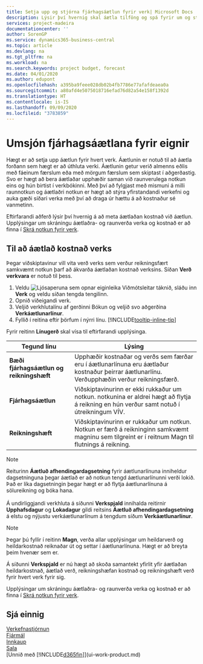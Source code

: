 ```yaml
---
title: Setja upp og stjórna fjárhagsáætlun fyrir verk| Microsoft Docs
description: Lýsir því hvernig skal áætla tilföng og spá fyrir um og stjórna kostnaði verks með því að setja upp fjárhagsáætlun fyrir hvert verk.
services: project-madeira
documentationcenter: ''
author: SorenGP
ms.service: dynamics365-business-central
ms.topic: article
ms.devlang: na
ms.tgt_pltfrm: na
ms.workload: na
ms.search.keywords: project budget, forecast
ms.date: 04/01/2020
ms.author: edupont
ms.openlocfilehash: a395ba9feee028db02b4fb7786e77afafdeaea0a
ms.sourcegitcommit: a80afd4e5075018716efad76d82a54e158f1392d
ms.translationtype: HT
ms.contentlocale: is-IS
ms.lasthandoff: 09/09/2020
ms.locfileid: "3783859"
---
```

# <a name="manage-job-budgets"></a>Umsjón fjárhagsáætlana fyrir eignir
Hægt er að setja upp áætlun fyrir hvert verk. Áætlunin er notuð til að áætla forðann sem hægt er að úthluta verki. Áætlunin getur verið almenns eðlis með fáeinum færslum eða með mörgum færslum sem skiptast í aðgerðastig. Svo er hægt að bera áætlaðar upphæðir saman við raunverulega notkun eins og hún birtist í verkbókinni. Með því að fylgjast með mismuni á milli raunnotkun og áætlaðri notkun er hægt að stýra yfirstandandi verkefni og auka gæði síðari verka með því að draga úr hættu á að kostnaður sé vanmetinn.

Eftirfarandi aðferð lýsir því hvernig á að meta áætlaðan kostnað við áætlun. Upplýsingar um skráningu áætlaðra- og raunverða verka og kostnað er að finna í [Skrá notkun fyrir verk](projects-how-record-job-usage.md).  

## <a name="to-estimate-the-budgeted-costs-for-a-job"></a><a name="JobBudgetCosts"></a> Til að áætlað kostnað verks
Þegar viðskiptavinur vill vita verð verks sem verður reikningsfært samkvæmt notkun þarf að ákvarða áætlaðan kostnað verksins. Síðan **Verð verkvara** er notuð til þess.

1. Veldu ![Ljósaperuna sem opnar eiginleika Viðmótsleitar](media/ui-search/search_small.png "Segðu mér hvað þú vilt gera") táknið, sláðu inn **Verk** og veldu síðan tengda tengilinn.  
2. Opnið viðeigandi verk.
3. Veljið verkhlutalínu af gerðinni Bókun og veljið svo aðgerðina **Verkáætlunarlínur**.
4. Fyllið í reitina eftir þörfum í nýrri línu. [!INCLUDE[tooltip-inline-tip](includes/tooltip-inline-tip_md.md)]   

Fyrir reitinn **Línugerð** skal vísa til eftirfarandi upplýsinga.  

| Tegund línu | Lýsing |
| --- | --- |
| **Bæði fjárhagsáætlun og reikningshæft** |Upphæðir kostnaðar og verðs sem færðar eru í áætlunarlínuna eru áætlaður kostnaður þeirrar áætlunarlínu. Verðupphæðin verður reikningsfærð. |
| **Fjárhagsáætlun** |Viðskiptavinurinn er ekki rukkaður um notkun. notkunina er aldrei hægt að flytja á reikning en hún verður samt notuð í útreikningum VÍV. |
| **Reikningshæft** |Viðskiptavinurinn er rukkaður um notkun. Notkun er færð á reikninginn samkvæmt magninu sem tilgreint er í reitnum Magn til flutnings á reikning. |

> [!NOTE]  
> Reiturinn **Áætluð afhendingardagsetning** fyrir áætlunarlínuna inniheldur dagsetninguna þegar áætlað er að notkun tengd áætlunarlínunni verði lokið. Það er líka dagsetningin þegar hægt er að flytja áætlunarlínuna á sölureikning og bóka hana. <br /><br /> Á undirliggjandi verkhluta á síðunni **Verkspjald** innihalda reitirnir **Upphafsdagur** og **Lokadagur** gildi reitsins **Áætluð afhendingardagsetning** á elstu og nýjustu verkáætlunarlínum á tengdum síðum **Verkáætlunarlínur**.

> [!NOTE]  
>   Þegar þú fyllir í reitinn **Magn**, verða allar upplýsingar um heildarverð og heildarkostnað reiknaðar út og settar í áætlunarlínuna. Hægt er að breyta þeim hvenær sem er.

Á síðunni **Verkspjald** er nú hægt að skoða samantekt yfirlit yfir áætlaðan heildarkostnað, áætlað verð, reikningshæfan kostnað og reikningshæft verð fyrir hvert verk fyrir sig.

Upplýsingar um skráningu áætlaðra- og raunverða verka og kostnað er að finna í [Skrá notkun fyrir verk](projects-how-record-job-usage.md).

## <a name="see-also"></a>Sjá einnig
[Verkefnastjórnun](projects-manage-projects.md)  
[Fjármál](finance.md)  
[Innkaup](purchasing-manage-purchasing.md)         
[Sala](sales-manage-sales.md)      
[Unnið með [!INCLUDE[d365fin](includes/d365fin_md.md)]](ui-work-product.md)  
